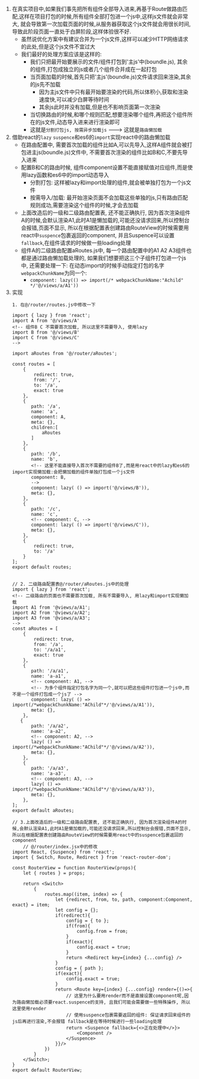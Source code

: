 1. 在真实项目中,如果我们事先把所有组件全部导入进来,再基于Route做路由匹配,这样在项目打包的时候,所有组件全部打包进一个js中,这样js文件就会非常大, 就会导致第一次加载页面的时候,从服务器获取这个js文件就会用很长时间,导致此阶段页面一直处于白屏阶段,这样体验很不好. 
    - 虽然说优化方案中有建议合并为一个js文件,这样可以减少HTTP网络请求的此处,但是这个js文件不宜过大
    - 我们最好的处理方案应该是这样的:
        - 我们只把最开始要展示的文件/组件打包到'主js'中(boundle.js),  其余的组件,打包成独立的js或者几个组件合并成在一起打包
        - 当页面加载的时候,首先只把'主js'(boundle.js)文件请求回来渲染,其余的js先不加载
            - 因为主js文件中只有最开始要渲染的代码,所以体积小,获取和渲染速度快,可以减少白屏等待时间
            - 其余js此时并没有加载,但是也不影响页面第一次渲染
        - 当切换路由的时候,和哪个规则匹配,想要渲染哪个组件,再把这个组件所在的js文件,动态导入进来进行渲染即可
        - 这就是`分割打包js, 按需异步加载js` ---> 这就是`路由懒加载`
2. 借助react的`lazy` `suspence`和es6的`import`实现react中的路由懒加载
    - 在路由配置中, 需要首次加载的组件比如A,可以先导入,这样A组件就会被打包进主js(boundle.js)文件中, 不需要首次渲染的组件比如B和C,不要先导入进来
    - 配置B和C的路由时候, 组件component设置不能直接赋值对应组件,而是使用lazy函数和es6中的import动态导入
        - 分割打包: 这样被lazy和import处理的组件,就会被单独打包为一个js文件
        - 按需导入/加载: 最开始渲染页面不会加载这些单独的js,只有路由匹配规则成功,需要渲染这个组件的时候,才会去加载
    - 上面改造后的一级和二级路由配置表, 还不能正确执行, 因为首次渲染组件A的时候,会默认渲染A1,此时A1是懒加载的,可能还没请求回来,所以控制台会报错,页面不显示, 所以在根据配置表创建路由RouteView的时候需要用react中`suspence`包裹返回的component, 并且Suspence可以设置`fallback`,在组件请求的时候做一些loading处理
    - 组件A的二级路由配置aRoutes.js中, 每一个路由配置中的A1 A2 A3组件也都是通过路由懒加载处理的, 如果我们想要把这三个子组件打包进一个js中, 还需要处理一下: 在动态import的时候手动指定打包的名字`webpackChunkName`为同一个:
        - `component: lazy(() => import(/* webpackChunkName:"Achild" */'@/views/a/A1'))`
3. 实现
    ```
    1. 在@/router/routes.js中修改一下

    import { lazy } from 'react';
    import A from '@/views/A'
    <!-- 组件B C 不需要首次加载, 所以这里不需要导入, 使用lazy
    import B from '@/views/B'
    import C from '@/views/C' 
    -->

    import aRoutes from '@/router/aRoutes';

    const routes = [
        {
            redirect: true,
            from: '/',
            to: '/a',
            exact: true
        },
        {
           path: '/a',
           name: 'a',
           component: A,
           meta: {},
           children:[
               aRoutes
           ]
        },
        {
           path: '/b',
           name: 'b',
           <!-- 这里不能直接导入首次不需要的组件B了,而是用react中的lazy和es6的import实现懒加载:会把懒加载的组件单独打包成一个js文件
           component: B, 
           -->
           component: lazy( () => import('@/views/B')),
           meta: {},
        },
        {
           path: '/c',
           name: 'c',
           <!-- component: C, -->
           component: lazy( () => import('@/views/C')),
           meta: {},
        },
        {
            redirect: true,
            to: '/a'
        }
    ];
    export default routes;


    // 2. 二级路由配置表@/router/aRoutes.js中的处理
    import { lazy } from 'react';
    <!-- 二级路由的页面也不需要首次加载, 所有不需要导入, 用lazy和import实现懒加载
    import A1 from '@views/a/A1';
    import A2 from '@views/a/A2';
    import A3 from '@views/a/A3'; 
    -->
    const aRoutes = [
        {
            redirect: true,
            from: '/a',
            to: '/a/a1',
            exact: true
        },
        {
           path: '/a/a1',
           name: 'a-a1',
           <!-- component: A1, -->
           <!-- 为多个组件指定打包名字为同一个,就可以把这些组件打包进一个js中,而不是一个组件打包成一个js了 -->
           component: lazy( () => import(/*webpackChunkName:"AChild"*/'@/views/a/A1')),
           meta: {},
        },
       {
           path: '/a/a2',
           name: 'a-a2',
           <!-- component: A2, -->
           lazy( () => import(/*webpackChunkName:"AChild"*/'@/views/a/A2')),
           meta: {},
        },
        {
           path: '/a/a3',
           name: 'a-a3',
           <!-- component: A3, -->
           lazy( () => import(/*webpackChunkName:"AChild"*/'@/views/a/A3')),
           meta: {},
        },
    ];
    export default aRoutes;

    // 3.上面改造后的一级和二级路由配置表, 还不能正确执行, 因为首次渲染组件A的时候,会默认渲染A1,此时A1是懒加载的,可能还没请求回来,所以控制台会报错,页面不显示, 所以在根据配置表创建路由RouteView的时候需要用react中的suspence包裹返回的component
        // @/router/index.jsx中的修改
    import React, {Suspence} from 'react';
    import { Switch, Route, Redirect } from 'react-router-dom';

    const RouterView = function RouterView(props){
        let { routes } = props;

        return <Switch>
            {
                routes.map((item, index) => {
                    let {redirect, from, to, path, component:Component, exact} = item;
                    let config = {};
                    if(redirect){
                        config = { to };
                        if(from){
                            config.from = from;
                        }
                        if(exact){
                            config.exact = true;
                        }
                        return <Redirect key={index} {...config} />
                    }
                    config = { path };
                    if(exact){
                        config.exact = true;
                    }
                    return <Route key={index} {...config} render={()=>{
                        // 这里为什么要用render而不是直接设置component呢,因为路由懒加载必须要react.suspence的支持, 且我们可能会需要做一些特殊操作, 所以这里使用render
                        // 使用suspence包裹需要返回的组件: 保证请求回来组件的js后再进行渲染,不会报错 fallback是在等待时候进行一些loading处理
                        return <Suspence fallback={<>正在处理中</>}>
                            <Component />
                        </Suspence>
                    }}/>
                })
            }
        </Switch>;
    }
    export default RouterView;

    ```